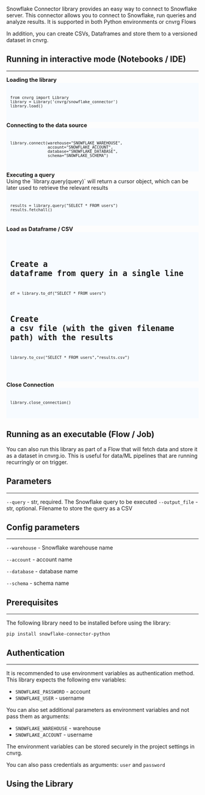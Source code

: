Snowflake Connector library provides an easy way to connect to Snowflake server. 
This connector allows you to connect to Snowflake, run queries and analyze results. It is supported in both Python environments or cnvrg Flows

In addition, you can create CSVs, Dataframes and store them to a versioned dataset in cnvrg. 


## Running in interactive mode (Notebooks / IDE)
---
<div style='font-size:0.9rem; font-weight:bold;'>Loading the library</div>
<div style="background:#f7fbff; font-size:12px; padding:10px 10px 10px 10px;">
<pre>
<code class='python'>
from cnvrg import Library
library = Library('cnvrg/snowflake_connector')
library.load()
</code>
</pre>
</div>


<div style='font-size:0.9rem; font-weight:bold;'>Connecting to the data source</div>
<div style="background:#f7fbff; font-size:12px; padding:10px 10px 10px 10px;">
<pre>
<code class='python'>
library.connect(warehouse="SNOWFLAKE_WAREHOUSE",
                account="SNOWFLAKE_ACCOUNT",
                database="SNOWFLAKE_DATABASE",
                schema="SNOWFLAKE_SCHEMA")
</code>
</pre>
</div>

<div style='font-size:0.9rem; font-weight:bold;'>Executing a query</div>
Using the `library.query(query)` will return a cursor object, which can be later used to retrieve the relevant results

<div style="background:#f7fbff; font-size:12px; padding:10px 10px 10px 10px;">
<pre>
<code class='python'>
results = library.query("SELECT * FROM users")
results.fetchall()
</code>
</pre>
</div>


<div style='font-size:0.9rem; font-weight:bold;'>Load as Dataframe / CSV</div>

<div style="background:#f7fbff; font-size:12px; padding:10px 10px 10px 10px;">
<pre>
<code class='python'>

# Create a dataframe from query in a single line

df = library.to_df("SELECT * FROM users")

# Create a csv file (with the given filename path) with the results

library.to_csv("SELECT * FROM users","results.csv")

</code>
</pre>
</div>

<div style='font-size:0.9rem; font-weight:bold;'>Close Connection</div>

<div style="background:#f7fbff; font-size:12px; padding:10px 10px 10px 10px;">
<pre>
<code class='python'>
library.close_connection()
</code>
</pre>
</div>

## Running as an executable (Flow / Job)

You can also run this library as part of a Flow that will fetch data and store it as a 
dataset in cnvrg.io. This is useful for data/ML pipelines that are running recurringly or on trigger.

## Parameters
---

```--query``` - str, required. The Snowflake query to be executed
```--output_file``` - str, optional. Filename to store the query as a CSV

## Config parameters
---

```--warehouse``` - Snowflake warehouse name 

```--account``` - account name

```--database``` - database name

```--schema``` - schema name

## Prerequisites
---
The following library need to be installed before using the library:

<code>pip install snowflake-connector-python</code>

## Authentication
---
It is recommended to use environment variables as authentication method. This library expects the following env variables:

* `SNOWFLAKE_PASSWORD` - account
* `SNOWFLAKE_USER` - username

You can also set additional parameters as environment variables and not pass them as arguments:

* `SNOWFLAKE_WAREHOUSE` - warehouse
* `SNOWFLAKE_ACCOUNT` - username

The environment variables can be stored securely in the project settings in cnvrg. 

You can also pass credentials as arguments: `user` and `password`
## Using the Library

